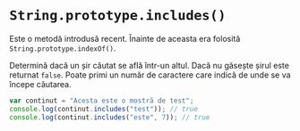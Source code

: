# `String.prototype.includes()`

Este o metodă introdusă recent. Înainte de aceasta era folosită `String.prototype.indexOf()`.

Determină dacă un șir căutat se află într-un altul. Dacă nu găsește șirul este returnat `false`.
Poate primi un număr de caractere care indică de unde se va începe căutarea.

```javascript
var continut = "Acesta este o mostră de test";
console.log(continut.includes("test")); // true
console.log(continut.includes("este", 7)); // true
```
